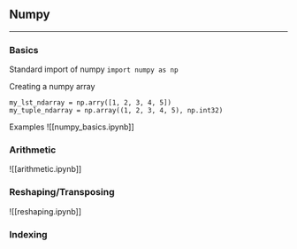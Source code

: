 ## Numpy
***

### Basics

Standard import of numpy
`import numpy as np`

Creating a numpy array
```
my_lst_ndarray = np.arry([1, 2, 3, 4, 5])
my_tuple_ndarray = np.array((1, 2, 3, 4, 5), np.int32)
```

Examples
![[numpy_basics.ipynb]]

### Arithmetic
![[arithmetic.ipynb]]

### Reshaping/Transposing
![[reshaping.ipynb]]

### Indexing
